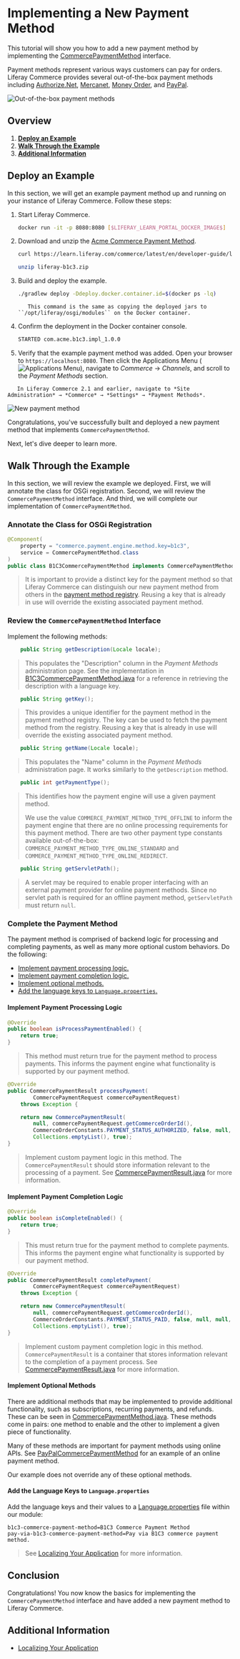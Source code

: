 # Implementing a New Payment Method

This tutorial will show you how to add a new payment method by implementing the [CommercePaymentMethod](https://github.com/liferay/liferay-portal/blob/[$LIFERAY_LEARN_PORTAL_GIT_TAG$]/modules/apps/commerce/commerce-api/src/main/java/com/liferay/commerce/payment/method/CommercePaymentMethod.java) interface.

Payment methods represent various ways customers can pay for orders. Liferay Commerce provides several out-of-the-box payment methods including [Authorize.Net](https://github.com/liferay/liferay-portal/blob/[$LIFERAY_LEARN_PORTAL_GIT_TAG$]/modules/apps/commerce/commerce-payment-method-authorize-net/src/main/java/com/liferay/commerce/payment/method/authorize/net/internal/AuthorizeNetCommercePaymentMethod.java), [Mercanet](https://github.com/liferay/liferay-portal/blob/[$LIFERAY_LEARN_PORTAL_GIT_TAG$]/modules/apps/commerce/commerce-payment-method-mercanet/src/main/java/com/liferay/commerce/payment/method/mercanet/internal/MercanetCommercePaymentMethod.java), [Money Order](https://github.com/liferay/liferay-portal/blob/[$LIFERAY_LEARN_PORTAL_GIT_TAG$]/modules/apps/commerce/commerce-payment-method-money-order/src/main/java/com/liferay/commerce/payment/method/money/order/internal/MoneyOrderCommercePaymentMethod.java), and [PayPal](https://github.com/liferay/liferay-portal/blob/[$LIFERAY_LEARN_PORTAL_GIT_TAG$]/modules/apps/commerce/commerce-payment-method-paypal/src/main/java/com/liferay/commerce/payment/method/paypal/internal/PayPalCommercePaymentMethod.java).

![Out-of-the-box payment methods](./implementing-a-new-payment-method/images/01.png "Out-of-the-box payment methods")

## Overview

1. [**Deploy an Example**](#deploy-an-example)
1. [**Walk Through the Example**](#walk-through-the-example)
1. [**Additional Information**](#additional-information)

## Deploy an Example

In this section, we will get an example payment method up and running on your instance of Liferay Commerce. Follow these steps:

1. Start Liferay Commerce.

	```bash
	docker run -it -p 8080:8080 [$LIFERAY_LEARN_PORTAL_DOCKER_IMAGE$]
	```

1. Download and unzip the [Acme Commerce Payment Method](./liferay-b1c3.zip).

	```bash
	curl https://learn.liferay.com/commerce/latest/en/developer-guide/liferay-b1c3.zip -O
	```

	```bash
	unzip liferay-b1c3.zip
	```

1. Build and deploy the example.

	```bash
	./gradlew deploy -Ddeploy.docker.container.id=$(docker ps -lq)
	```

	```note::
	   This command is the same as copying the deployed jars to ``/opt/liferay/osgi/modules`` on the Docker container.
	```

1. Confirm the deployment in the Docker container console.

	```bash
	STARTED com.acme.b1c3.impl_1.0.0
	```

1. Verify that the example payment method was added. Open your browser to `https://localhost:8080`. Then click the Applications Menu (![Applications Menu](../images/icon-applications-menu.png)), navigate to _Commerce_ → _Channels_, and scroll to the _Payment Methods_ section.

```note::
   In Liferay Commerce 2.1 and earlier, navigate to *Site Administration* → *Commerce* → *Settings* → *Payment Methods*.
```

![New payment method](./implementing-a-new-payment-method/images/02.png "New payment method")

Congratulations, you've successfully built and deployed a new payment method that implements `CommercePaymentMethod`.

Next, let's dive deeper to learn more.

## Walk Through the Example

In this section, we will review the example we deployed. First, we will annotate the class for OSGi registration. Second, we will review the `CommercePaymentMethod` interface. And third, we will complete our implementation of `CommercePaymentMethod`.

### Annotate the Class for OSGi Registration

```java
@Component(
	property = "commerce.payment.engine.method.key=b1c3",
	service = CommercePaymentMethod.class
)
public class B1C3CommercePaymentMethod implements CommercePaymentMethod {
```

>It is important to provide a distinct key for the payment method so that Liferay Commerce can distinguish our new payment method from others in the [payment method registry](https://github.com/liferay/liferay-portal/blob/[$LIFERAY_LEARN_PORTAL_GIT_TAG$]/modules/apps/commerce/commerce-payment-service/src/main/java/com/liferay/commerce/payment/internal/method/CommercePaymentMethodRegistryImpl.java). Reusing a key that is already in use will override the existing associated payment method.

### Review the `CommercePaymentMethod` Interface

Implement the following methods:

```java
	public String getDescription(Locale locale);
```

> This populates the "Description" column in the _Payment Methods_ administration page. See the implementation in [B1C3CommercePaymentMethod.java](https://github.com/liferay/liferay-learn/blob/master/docs/commerce/latest/en/developer-guide/implementing-a-new-payment-method/resources/liferay-b1c3.zip/b1c3-impl/src/main/java/com/acme/b1c3/internal/commerce/payment/method/B1C3CommercePaymentMethod.java) for a reference in retrieving the description with a language key.

```java
	public String getKey();
```

>This provides a unique identifier for the payment method in the payment method registry. The key can be used to fetch the payment method from the registry. Reusing a key that is already in use will override the existing associated payment method.

```java
	public String getName(Locale locale);
```

> This populates the "Name" column in the _Payment Methods_ administration page. It works similarly to the `getDescription` method.

```java
	public int getPaymentType();
```

>This identifies how the payment engine will use a given payment method.
>
> We use the value `COMMERCE_PAYMENT_METHOD_TYPE_OFFLINE` to inform the payment engine that there are no online processing requirements for this payment method. There are two other payment type constants available out-of-the-box: `COMMERCE_PAYMENT_METHOD_TYPE_ONLINE_STANDARD` and `COMMERCE_PAYMENT_METHOD_TYPE_ONLINE_REDIRECT`.

```java
	public String getServletPath();
```

> A servlet may be required to enable proper interfacing with an external payment provider for online payment methods. Since no servlet path is required for an offline payment method, `getServletPath` must return `null`.

### Complete the Payment Method

The payment method is comprised of backend logic for processing and completing payments, as well as many more optional custom behaviors. Do the following:

* [Implement payment processing logic.](#implement-payment-processing-logic)
* [Implement payment completion logic.](#implement-payment-completion-logic)
* [Implement optional methods.](#implement-optional-methods)
* [Add the language keys to `Language.properties`.](#add-the-language-keys-to-languageproperties)

#### Implement Payment Processing Logic

```java
@Override
public boolean isProcessPaymentEnabled() {
	return true;
}
```

>This method must return true for the payment method to process payments. This informs the payment engine what functionality is supported by our payment method.

```java
@Override
public CommercePaymentResult processPayment(
		CommercePaymentRequest commercePaymentRequest)
	throws Exception {

	return new CommercePaymentResult(
		null, commercePaymentRequest.getCommerceOrderId(),
		CommerceOrderConstants.PAYMENT_STATUS_AUTHORIZED, false, null, null,
		Collections.emptyList(), true);
}
```

>Implement custom payment logic in this method. The `CommercePaymentResult` should store information relevant to the processing of a payment. See [CommercePaymentResult.java](https://github.com/liferay/liferay-portal/blob/[$LIFERAY_LEARN_PORTAL_GIT_TAG$]/modules/apps/commerce/commerce-api/src/main/java/com/liferay/commerce/payment/result/CommercePaymentResult.java) for more information.

#### Implement Payment Completion Logic

```java
@Override
public boolean isCompleteEnabled() {
	return true;
}
```

>This must return true for the payment method to complete payments. This informs the payment engine what functionality is supported by our payment method.

```java
@Override
public CommercePaymentResult completePayment(
		CommercePaymentRequest commercePaymentRequest)
	throws Exception {

	return new CommercePaymentResult(
		null, commercePaymentRequest.getCommerceOrderId(),
		CommerceOrderConstants.PAYMENT_STATUS_PAID, false, null, null,
		Collections.emptyList(), true);
}
```

>Implement custom payment completion logic in this method.  `CommercePaymentResult` is a container that stores information relevant to the completion of a payment process. See [CommercePaymentResult.java](https://github.com/liferay/liferay-portal/blob/[$LIFERAY_LEARN_PORTAL_GIT_TAG$]/modules/apps/commerce/commerce-api/src/main/java/com/liferay/commerce/payment/result/CommercePaymentResult.java) for more information.

#### Implement Optional Methods

There are additional methods that may be implemented to provide additional functionality, such as subscriptions, recurring payments, and refunds. These can be seen in [CommercePaymentMethod.java](https://github.com/liferay/liferay-portal/blob/[$LIFERAY_LEARN_PORTAL_GIT_TAG$]/modules/apps/commerce/commerce-api/src/main/java/com/liferay/commerce/payment/method/CommercePaymentMethod.java). These methods come in pairs: one method to enable and the other to implement a given piece of functionality.

Many of these methods are important for payment methods using online APIs. See [PayPalCommercePaymentMethod](https://github.com/liferay/liferay-portal/blob/[$LIFERAY_LEARN_PORTAL_GIT_TAG$]/modules/apps/commerce/commerce-payment-method-paypal/src/main/java/com/liferay/commerce/payment/method/paypal/internal/PayPalCommercePaymentMethod.java) for an example of an online payment method.

Our example does not override any of these optional methods.

#### Add the Language Keys to `Language.properties`

Add the language keys and their values to a [Language.properties](https://github.com/liferay/liferay-learn/blob/master/docs/commerce/latest/en/developer-guide/implementing-a-new-payment-method/resources/liferay-b1c3.zip/b1c3-impl/src/main/resources/content/Language.properties) file within our module:

```properties
b1c3-commerce-payment-method=B1C3 Commerce Payment Method
pay-via-b1c3-commerce-payment-method=Pay via B1C3 commerce payment method.
```

> See [Localizing Your Application](https://help.liferay.com/hc/en-us/articles/360018168251-Localizing-Your-Application) for more information.

## Conclusion

Congratulations! You now know the basics for implementing the `CommercePaymentMethod` interface and have added a new payment method to Liferay Commerce.

## Additional Information

* [Localizing Your Application](https://help.liferay.com/hc/en-us/articles/360018168251-Localizing-Your-Application)
